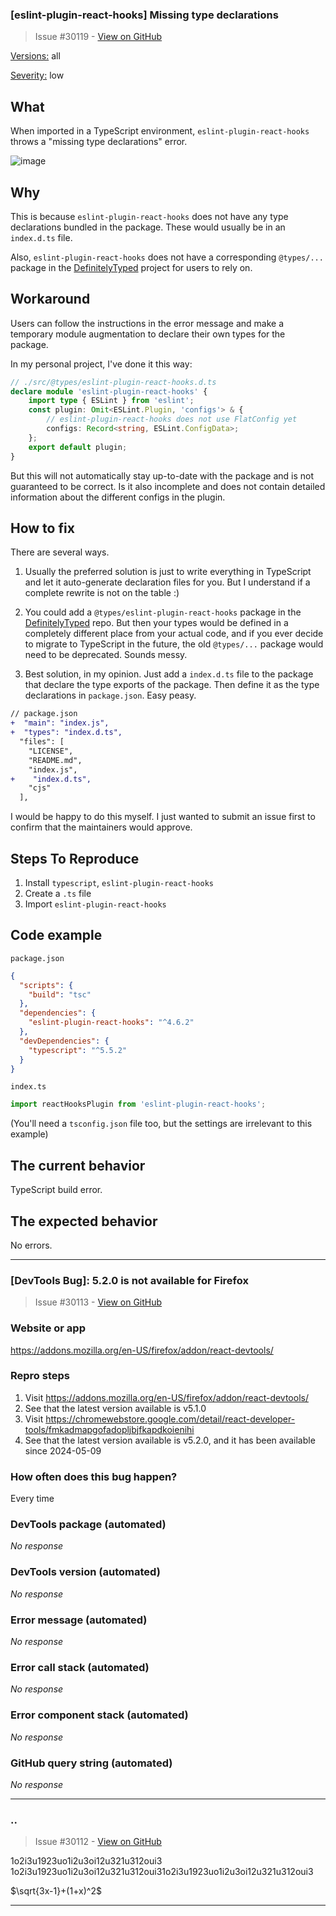 ### [eslint-plugin-react-hooks] Missing type declarations

> Issue #30119 - [View on GitHub](https://github.com/facebook/react/issues/30119)

<ins>Versions:</ins> all

<ins>Severity:</ins> low

## What

When imported in a TypeScript environment, `eslint-plugin-react-hooks` throws a "missing type declarations" error.

![image](https://github.com/facebook/react/assets/28303477/fbb4a4fb-2db6-4d1a-aeba-0e73add1e507)

## Why

This is because `eslint-plugin-react-hooks` does not have any type declarations bundled in the package. These would usually be in an `index.d.ts` file.

Also, `eslint-plugin-react-hooks` does not have a corresponding `@types/...` package in the [DefinitelyTyped](https://github.com/DefinitelyTyped/DefinitelyTyped) project for users to rely on.

## Workaround

Users can follow the instructions in the error message and make a temporary module augmentation to declare their own types for the package.

In my personal project, I've done it this way:

```ts
// ./src/@types/eslint-plugin-react-hooks.d.ts
declare module 'eslint-plugin-react-hooks' {
	import type { ESLint } from 'eslint';
	const plugin: Omit<ESLint.Plugin, 'configs'> & {
		// eslint-plugin-react-hooks does not use FlatConfig yet
		configs: Record<string, ESLint.ConfigData>;
	};
	export default plugin;
}
```

But this will not automatically stay up-to-date with the package and is not guaranteed to be correct. Is it also incomplete and does not contain detailed information about the different configs in the plugin.

## How to fix

There are several ways.

1. Usually the preferred solution is just to write everything in TypeScript and let it auto-generate declaration files for you. But I understand if a complete rewrite is not on the table :)

2. You could add a `@types/eslint-plugin-react-hooks` package in the [DefinitelyTyped](https://github.com/DefinitelyTyped/DefinitelyTyped) repo. But then your types would be defined in a completely different place from your actual code, and if you ever decide to migrate to TypeScript in the future, the old `@types/...` package would need to be deprecated. Sounds messy.

3. Best solution, in my opinion. Just add a `index.d.ts` file to the package that declare the type exports of the package. Then define it as the type declarations in `package.json`. Easy peasy.

```diff
// package.json
+  "main": "index.js",
+  "types": "index.d.ts",
  "files": [
    "LICENSE",
    "README.md",
    "index.js",
+    "index.d.ts",
    "cjs"
  ],
```

I would be happy to do this myself. I just wanted to submit an issue first to confirm that the maintainers would approve.

## Steps To Reproduce

1. Install `typescript`, `eslint-plugin-react-hooks`
2. Create a `.ts` file
3. Import `eslint-plugin-react-hooks`

## Code example

`package.json`
```json
{
  "scripts": {
    "build": "tsc"
  },
  "dependencies": {
    "eslint-plugin-react-hooks": "^4.6.2"
  },
  "devDependencies": {
    "typescript": "^5.5.2"
  }
}
```

`index.ts`
```ts
import reactHooksPlugin from 'eslint-plugin-react-hooks';
```

(You'll need a `tsconfig.json` file too, but the settings are irrelevant to this example)

## The current behavior

TypeScript build error.

## The expected behavior

No errors.

---

### [DevTools Bug]: 5.2.0 is not available for Firefox

> Issue #30113 - [View on GitHub](https://github.com/facebook/react/issues/30113)

### Website or app

https://addons.mozilla.org/en-US/firefox/addon/react-devtools/

### Repro steps

1. Visit <https://addons.mozilla.org/en-US/firefox/addon/react-devtools/>
2. See that the latest version available is v5.1.0
3. Visit <https://chromewebstore.google.com/detail/react-developer-tools/fmkadmapgofadopljbjfkapdkoienihi>
4. See that the latest version available is v5.2.0, and it has been available since 2024-05-09

### How often does this bug happen?

Every time

### DevTools package (automated)

_No response_

### DevTools version (automated)

_No response_

### Error message (automated)

_No response_

### Error call stack (automated)

_No response_

### Error component stack (automated)

_No response_

### GitHub query string (automated)

_No response_

---

### ..

> Issue #30112 - [View on GitHub](https://github.com/facebook/react/issues/30112)

1o2i3u1923uo1i2u3oi12u321u312oui3
1o2i3u1923uo1i2u3oi12u321u312oui31o2i3u1923uo1i2u3oi12u321u312oui3

$\sqrt{3x-1}+(1+x)^2$

---

